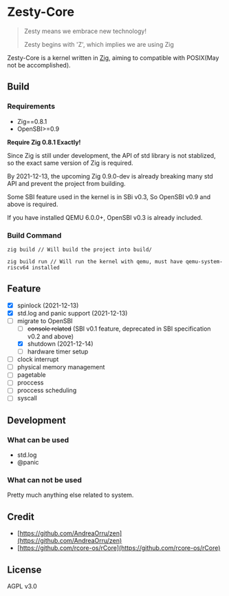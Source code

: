 # Zesty-Core

> Zesty means we embrace new technology!
>
> Zesty begins with 'Z', which implies we are using Zig

Zesty-Core is a kernel written in [Zig](https://ziglang.org/), aiming to compatible with POSIX(May not be accomplished).


## Build

### Requirements

- Zig==0.8.1
- OpenSBI>=0.9

**Require Zig 0.8.1 Exactly!**

Since Zig is still under development, the API of std library is not stablized, so the exact same version of Zig is required.

By 2021-12-13, the upcoming Zig 0.9.0-dev is already breaking many std API and prevent the project from building.

Some SBI feature used in the kernel is in SBi v0.3, So OpenSBI v0.9 and above is required.

If you have installed QEMU 6.0.0+, OpenSBI v0.3 is already included.

### Build Command

```
zig build // Will build the project into build/

zig build run // Will run the kernel with qemu, must have qemu-system-riscv64 installed
```

## Feature
- [x] spinlock (2021-12-13)
- [x] std.log and panic support (2021-12-13)
- [ ] migrate to OpenSBI
    - [ ] ~~console related~~ (SBI v0.1 feature, deprecated in SBI specification v0.2 and above)
    - [x] shutdown (2021-12-14)
    - [ ] hardware timer setup
- [ ] clock interrupt
- [ ] physical memory management
- [ ] pagetable
- [ ] proccess
- [ ] proccess scheduling
- [ ] syscall

## Development

### What can be used
- std.log
- @panic

### What can not be used
Pretty much anything else related to system.

## Credit
- [https://github.com/AndreaOrru/zen](https://github.com/AndreaOrru/zen)
- [https://github.com/rcore-os/rCore](https://github.com/rcore-os/rCore)

## License
AGPL v3.0